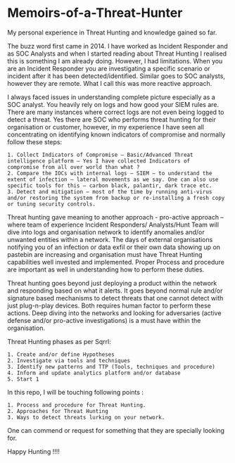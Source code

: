 # Memoirs-of-a-Threat-Hunter
My personal experience in Threat Hunting and knowledge gained so far.

The buzz word first came in 2014. I have worked as Incident Responder and as SOC Analysts and when I started reading about Threat Hunting I realised this is something I am already doing. However, I had limitations. When you are an Incident Responder you are investigating a specific scenario or incident after it has been detected/identified. Similar goes to SOC analysts, however they are remote. What I call this was more reactive approach. 

I always faced issues in understanding complete picture especially as a SOC analyst. You heavily rely on logs and how good your SIEM rules are. There are many instances where correct logs are not even being logged to detect a threat. Yes there are SOC who performs threat hunting for their organisation or customer, however, in my experience I have seen all concentrating on identifying known indicators of compromise and normally follow these steps:

    1. Collect Indicators of Compromise – Basic/Advanced Threat intelligence platform – Yes I have collected Indicators of               compromise from all over world than what ?
    2. Compare the IOCs with internal logs – SIEM – to understand the extent of infection – lateral movements as we say. One can also use specific tools for this – carbon black, palantir, dark trace etc.
    3. Detect and mitigation – most of the time by running anti-virus and/or restoring the system from backup or re-installing a fresh copy or tuning security controls.

Threat hunting gave meaning to another approach - pro-active approach – where team of experience Incident Responders/ Analysts/Hunt Team will dive into logs and organisation network to identify anomalies and/or unwanted entities within a network. The days of external organisations notifying you of an infection or data exfil or their own data showing up on pastebin are increasing and organisation must have Threat Hunting capabilities well invested and implemented. Proper Process and procedure are important as well in understanding how to perform these duties. 

Threat hunting goes beyond just deploying a product within the network and responding based on what it alerts. It goes beyond normal rule and/or signature based mechanisms to detect threats that one cannot detect with just plug-n-play devices. Both requires human factor to perform these actions. Deep diving into the networks and looking for adversaries (active defense and/or pro-active investigations) is a must have within the organisation.

Threat Hunting phases as per Sqrrl:

    1. Create and/or define Hypotheses
    2. Investigate via tools and techniques
    3. Identify new patterns and TTP (Tools, techniques and procedure)
    4. Inform and update analytics platform and/or database
    5. Start 1

In this repo, I will be touching following points :

    1. Process and procedure for Threat Hunting.
    2. Approaches for Threat Hunting
    3. Ways to detect threats lurking on your network.
    
One can commend or request for something that they are specially looking for.

Happy Hunting !!!!
